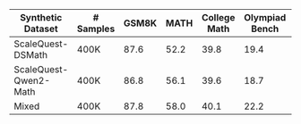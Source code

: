 | Synthetic Dataset | # Samples | GSM8K | MATH | College Math | Olympiad Bench | Average |
| --- | --- | --- | --- | --- | --- | --- |
| ScaleQuest-DSMath | 400K | 87.6 | 52.2 | 39.8 | 19.4 | 49.8 |
| ScaleQuest-Qwen2-Math | 400K | 86.8 | 56.1 | 39.6 | 18.7 | 50.3 |
| Mixed | 400K | 87.8 | 58.0 | 40.1 | 22.2 | 52.0 |
